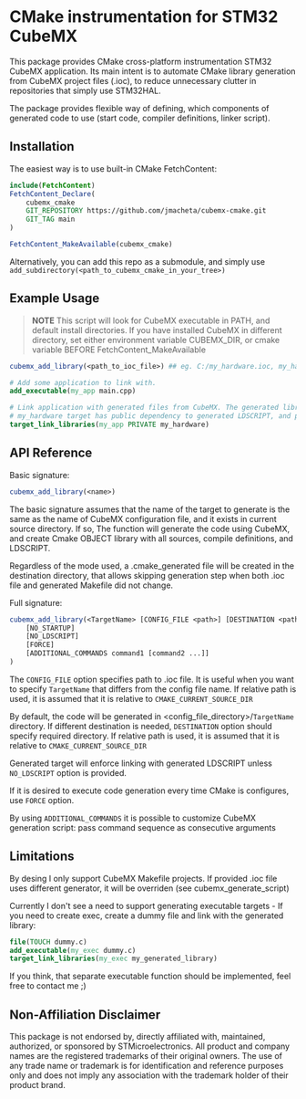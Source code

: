 # CMake instrumentation for STM32 CubeMX

This package provides CMake cross-platform instrumentation STM32 CubeMX application.
Its main intent is to automate CMake library generation from CubeMX project files (.ioc), to reduce unnecessary clutter in repositories that simply use STM32HAL.

The package provides flexible way of defining, which components of generated code to use (start code, compiler definitions, linker script).

## Installation

The easiest way is to use built-in CMake FetchContent:

```cmake
include(FetchContent)
FetchContent_Declare(
    cubemx_cmake
    GIT_REPOSITORY https://github.com/jmacheta/cubemx-cmake.git
    GIT_TAG main
)

FetchContent_MakeAvailable(cubemx_cmake)
```

Alternatively, you can add this repo as a submodule, and simply use ```add_subdirectory(<path_to_cubemx_cmake_in_your_tree>)```

## Example Usage

> **NOTE**
> This script will look for CubeMX executable in PATH, and default install directories.
> If you have installed CubeMX in different directory, set either environment variable CUBEMX_DIR, or cmake variable BEFORE FetchContent_MakeAvailable

```cmake
cubemx_add_library(<path_to_ioc_file>) ## eg. C:/my_hardware.ioc, my_hardware.ioc (assuming it exists in current source dir), or simply my_hardware (.ioc file extension is assumed)

# Add some application to link with.
add_executable(my_app main.cpp) 

# Link application with generated files from CubeMX. The generated library will have the same name as the .ioc file (unless you use advanced options. See API reference).
# my_hardware target has public dependency to generated LDSCRIPT, and provides generated C defines (unless you use advanced options. See API reference again).
target_link_libraries(my_app PRIVATE my_hardware)

```

## API Reference

Basic signature:

```cmake
cubemx_add_library(<name>)
```

The basic signature assumes that the name of the target to generate is the same as the name of CubeMX configuration file, and it exists in current source directory. If so, The function will generate the code using CubeMX, and create Cmake OBJECT library with all sources, compile definitions, and LDSCRIPT.

Regardless of the mode used, a .cmake_generated file will be created in the destination directory, that allows skipping generation step when both .ioc file and generated Makefile did not change.

Full signature:

```cmake
cubemx_add_library(<TargetName> [CONFIG_FILE <path>] [DESTINATION <path>]
    [NO_STARTUP]
    [NO_LDSCRIPT]
    [FORCE]
    [ADDITIONAL_COMMANDS command1 [command2 ...]]
)
```

The ```CONFIG_FILE``` option specifies path to .ioc file. It is useful when you want to specify ```TargetName``` that differs from the config file name.
If relative path is used, it is assumed that it is relative to ```CMAKE_CURRENT_SOURCE_DIR```

By default, the code will be generated in <config_file_directory>/```TargetName``` directory. If different destination is needed, ```DESTINATION``` option should specify required directory. If relative path is used, it is assumed that it is relative to ```CMAKE_CURRENT_SOURCE_DIR```

Generated target will enforce linking with generated LDSCRIPT unless ```NO_LDSCRIPT``` option is provided.

If it is desired to execute code generation every time CMake is configures, use ```FORCE``` option.

By using ```ADDITIONAL_COMMANDS``` it is possible to customize CubeMX generation script: pass command sequence as consecutive arguments

## Limitations

By desing I only support CubeMX Makefile projects. If provided .ioc file uses different generator, it will be overriden (see cubemx_generate_script)

Currently I don't see a need to support generating executable targets - If you need to create exec, create a dummy file and link with the generated library:

```cmake
file(TOUCH dummy.c)
add_executable(my_exec dummy.c)
target_link_libraries(my_exec my_generated_library)
```

If you think, that separate executable function should be implemented, feel free to contact me ;)

## Non-Affiliation Disclaimer

This package is not endorsed by, directly affiliated with, maintained, authorized, or sponsored by STMicroelectronics. All product and company names are the registered trademarks of their original owners. The use of any trade name or trademark is for identification and reference purposes only and does not imply any association with the trademark holder of their product brand.
